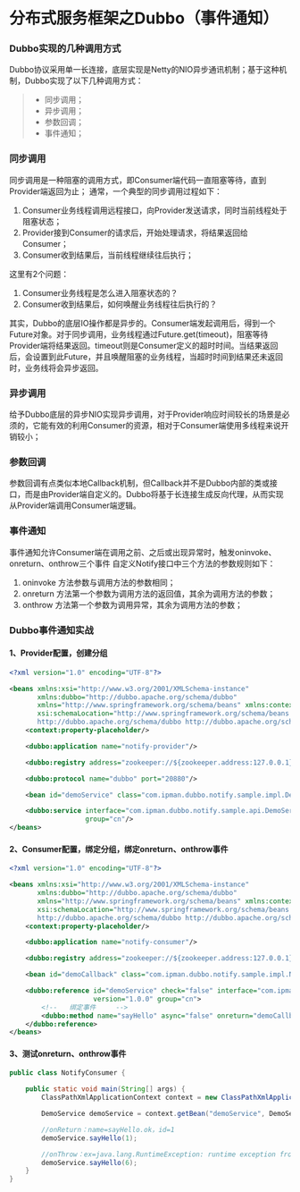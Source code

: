 # 分布式服务框架之Dubbo（事件通知）

### Dubbo实现的几种调用方式
Dubbo协议采用单一长连接，底层实现是Netty的NIO异步通讯机制；基于这种机制，Dubbo实现了以下几种调用方式：
> - 同步调用；
> - 异步调用；
> - 参数回调；
> - 事件通知；

### 同步调用
同步调用是一种阻塞的调用方式，即Consumer端代码一直阻塞等待，直到Provider端返回为止；
通常，一个典型的同步调用过程如下：
1. Consumer业务线程调用远程接口，向Provider发送请求，同时当前线程处于阻塞状态；
2. Provider接到Consumer的请求后，开始处理请求，将结果返回给Consumer；
3. Consumer收到结果后，当前线程继续往后执行；

这里有2个问题：
1. Consumer业务线程是怎么进入阻塞状态的？
2. Consumer收到结果后，如何唤醒业务线程往后执行的？

其实，Dubbo的底层IO操作都是异步的。Consumer端发起调用后，得到一个Future对象。对于同步调用，业务线程通过Future.get(timeout)，阻塞等待Provider端将结果返回。timeout则是Consumer定义的超时时间。当结果返回后，会设置到此Future，并且唤醒阻塞的业务线程，当超时时间到结果还未返回时，业务线将会异步返回。

### 异步调用
给予Dubbo底层的异步NIO实现异步调用，对于Provider响应时间较长的场景是必须的，它能有效的利用Consumer的资源，相对于Consumer端使用多线程来说开销较小；

### 参数回调
参数回调有点类似本地Callback机制，但Callback并不是Dubbo内部的类或接口，而是由Provider端自定义的。Dubbo将基于长连接生成反向代理，从而实现从Provider端调用Consumer端逻辑。

### 事件通知
事件通知允许Consumer端在调用之前、之后或出现异常时，触发oninvoke、onreturn、onthrow三个事件
自定义Notify接口中三个方法的参数规则如下：
1. oninvoke 方法参数与调用方法的参数相同；
2. onreturn 方法第一个参数为调用方法的返回值，其余为调用方法的参数；
3. onthrow 方法第一个参数为调用异常，其余为调用方法的参数；

### Dubbo事件通知实战
#### 1、Provider配置，创建分组
```xml
<?xml version="1.0" encoding="UTF-8"?>

<beans xmlns:xsi="http://www.w3.org/2001/XMLSchema-instance"
       xmlns:dubbo="http://dubbo.apache.org/schema/dubbo"
       xmlns="http://www.springframework.org/schema/beans" xmlns:context="http://www.springframework.org/schema/context"
       xsi:schemaLocation="http://www.springframework.org/schema/beans http://www.springframework.org/schema/beans/spring-beans.xsd
       http://dubbo.apache.org/schema/dubbo http://dubbo.apache.org/schema/dubbo/dubbo.xsd http://www.springframework.org/schema/context http://www.springframework.org/schema/context/spring-context.xsd">
    <context:property-placeholder/>

    <dubbo:application name="notify-provider"/>

    <dubbo:registry address="zookeeper://${zookeeper.address:127.0.0.1}:2181"/>

    <dubbo:protocol name="dubbo" port="20880"/>

    <bean id="demoService" class="com.ipman.dubbo.notify.sample.impl.DemoServiceImpl"/>

    <dubbo:service interface="com.ipman.dubbo.notify.sample.api.DemoService" ref="demoService" version="1.0.0"
                   group="cn"/>
</beans>
```
#### 2、Consumer配置，绑定分组，绑定onreturn、onthrow事件
```xml
<?xml version="1.0" encoding="UTF-8"?>

<beans xmlns:xsi="http://www.w3.org/2001/XMLSchema-instance"
       xmlns:dubbo="http://dubbo.apache.org/schema/dubbo"
       xmlns="http://www.springframework.org/schema/beans" xmlns:context="http://www.springframework.org/schema/context"
       xsi:schemaLocation="http://www.springframework.org/schema/beans http://www.springframework.org/schema/beans/spring-beans.xsd
       http://dubbo.apache.org/schema/dubbo http://dubbo.apache.org/schema/dubbo/dubbo.xsd http://www.springframework.org/schema/context http://www.springframework.org/schema/context/spring-context.xsd">
    <context:property-placeholder/>

    <dubbo:application name="notify-consumer"/>

    <dubbo:registry address="zookeeper://${zookeeper.address:127.0.0.1}:2181"/>

    <bean id="demoCallback" class="com.ipman.dubbo.notify.sample.impl.NotifyImpl"/>

    <dubbo:reference id="demoService" check="false" interface="com.ipman.dubbo.notify.sample.api.DemoService"
                     version="1.0.0" group="cn">
        <!--   绑定事件     -->
        <dubbo:method name="sayHello" async="false" onreturn="demoCallback.onReturn" onthrow="demoCallback.onThrow"/>
    </dubbo:reference>
</beans>
```

#### 3、测试onreturn、onthrow事件
```java
public class NotifyConsumer {

    public static void main(String[] args) {
        ClassPathXmlApplicationContext context = new ClassPathXmlApplicationContext("spring/notify-consumer.xml");

        DemoService demoService = context.getBean("demoService", DemoService.class);

        //onReturn：name=sayHello.ok，id=1
        demoService.sayHello(1);

        //onThrow：ex=java.lang.RuntimeException: runtime exception from id > 5，id=6
        demoService.sayHello(6);
    }
}
```